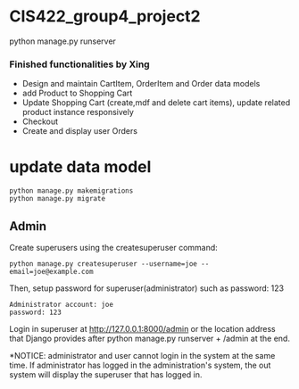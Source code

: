 # CIS422_group4_project2

python manage.py runserver


### Finished functionalities by Xing

- Design and maintain CartItem, OrderItem and Order data models
- add Product to Shopping Cart
- Update Shopping Cart (create,mdf and delete cart items), update related product instance responsively
- Checkout
- Create and display user Orders

# update data model

```shell
python manage.py makemigrations
python manage.py migrate
```

## Admin
Create superusers using the createsuperuser command:
```shell
python manage.py createsuperuser --username=joe --email=joe@example.com
```

Then, setup password for superuser(administrator) such as password: 123
```
Administrator account: joe
password: 123
```

Login in superuser at http://127.0.0.1:8000/admin or the location address that Django provides after python manage.py runserver + /admin at the end.

*NOTICE: administrator and user cannot login in the system at the same time. If administrator has logged in the administration's system, the out system will display the superuser that has logged in.
